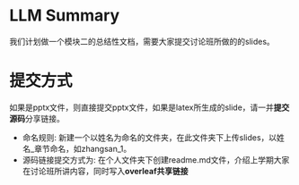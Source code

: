 # LLM Summary
我们计划做一个模块二的总结性文档，需要大家提交讨论班所做的的slides。

# 提交方式
如果是pptx文件，则直接提交pptx文件，如果是latex所生成的slide，请一并**提交源码**分享链接。
- 命名规则: 新建一个以姓名为命名的文件夹，在此文件夹下上传slides，以姓名_章节命名，如zhangsan_1。
- 源码链接提交方式为: 在个人文件夹下创建readme.md文件，介绍上学期大家在讨论班所讲内容，同时写入**overleaf共享链接**
